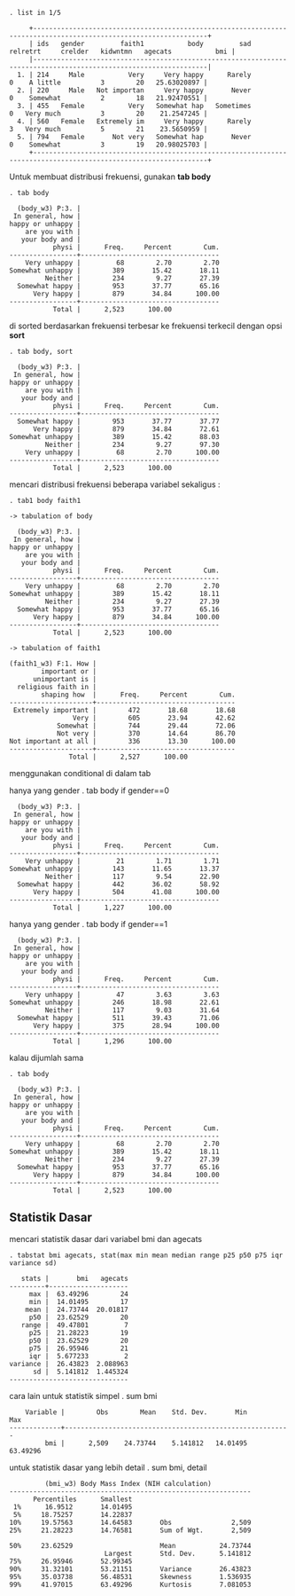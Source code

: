 
    . list in 1/5

         +------------------------------------------------------------------------------------------------------------------+
         | ids   gender         faith1           body         sad   relretrt     crelder   kidwntmn   agecats           bmi |
         |------------------------------------------------------------------------------------------------------------------|
      1. | 214     Male           Very     Very happy      Rarely          0    A little          3        20   25.63020897 |
      2. | 220     Male   Not importan     Very happy       Never          0    Somewhat          2        18   21.92470551 |
      3. | 455   Female           Very   Somewhat hap   Sometimes          0   Very much          3        20    21.2547245 |
      4. | 560   Female   Extremely im     Very happy      Rarely          3   Very much          5        21    23.5650959 |
      5. | 794   Female       Not very   Somewhat hap       Never          0    Somewhat          3        19   20.98025703 |
         +------------------------------------------------------------------------------------------------------------------+


Untuk membuat distribusi frekuensi, gunakan **tab body**

    . tab body

      (body_w3) P:3. |
     In general, how |
    happy or unhappy |
        are you with |
       your body and |
               physi |      Freq.     Percent        Cum.
    -----------------+-----------------------------------
        Very unhappy |         68        2.70        2.70
    Somewhat unhappy |        389       15.42       18.11
             Neither |        234        9.27       27.39
      Somewhat happy |        953       37.77       65.16
          Very happy |        879       34.84      100.00
    -----------------+-----------------------------------
               Total |      2,523      100.00

di sorted berdasarkan frekuensi terbesar ke frekuensi terkecil dengan opsi **sort**

    . tab body, sort

      (body_w3) P:3. |
     In general, how |
    happy or unhappy |
        are you with |
       your body and |
               physi |      Freq.     Percent        Cum.
    -----------------+-----------------------------------
      Somewhat happy |        953       37.77       37.77
          Very happy |        879       34.84       72.61
    Somewhat unhappy |        389       15.42       88.03
             Neither |        234        9.27       97.30
        Very unhappy |         68        2.70      100.00
    -----------------+-----------------------------------
               Total |      2,523      100.00

mencari distribusi frekuensi beberapa variabel sekaligus :

    . tab1 body faith1

    -> tabulation of body  

      (body_w3) P:3. |
     In general, how |
    happy or unhappy |
        are you with |
       your body and |
               physi |      Freq.     Percent        Cum.
    -----------------+-----------------------------------
        Very unhappy |         68        2.70        2.70
    Somewhat unhappy |        389       15.42       18.11
             Neither |        234        9.27       27.39
      Somewhat happy |        953       37.77       65.16
          Very happy |        879       34.84      100.00
    -----------------+-----------------------------------
               Total |      2,523      100.00

    -> tabulation of faith1  

    (faith1_w3) F:1. How |
            important or |
          unimportant is |
      religious faith in |
            shaping how  |      Freq.     Percent        Cum.
    ---------------------+-----------------------------------
     Extremely important |        472       18.68       18.68
                    Very |        605       23.94       42.62
                Somewhat |        744       29.44       72.06
                Not very |        370       14.64       86.70
    Not important at all |        336       13.30      100.00
    ---------------------+-----------------------------------
                   Total |      2,527      100.00

menggunakan conditional di dalam tab

hanya yang gender
    . tab body if gender==0

      (body_w3) P:3. |
     In general, how |
    happy or unhappy |
        are you with |
       your body and |
               physi |      Freq.     Percent        Cum.
    -----------------+-----------------------------------
        Very unhappy |         21        1.71        1.71
    Somewhat unhappy |        143       11.65       13.37
             Neither |        117        9.54       22.90
      Somewhat happy |        442       36.02       58.92
          Very happy |        504       41.08      100.00
    -----------------+-----------------------------------
               Total |      1,227      100.00


hanya yang gender
    .  tab body if gender==1

      (body_w3) P:3. |
     In general, how |
    happy or unhappy |
        are you with |
       your body and |
               physi |      Freq.     Percent        Cum.
    -----------------+-----------------------------------
        Very unhappy |         47        3.63        3.63
    Somewhat unhappy |        246       18.98       22.61
             Neither |        117        9.03       31.64
      Somewhat happy |        511       39.43       71.06
          Very happy |        375       28.94      100.00
    -----------------+-----------------------------------
               Total |      1,296      100.00

kalau dijumlah sama

    . tab body

      (body_w3) P:3. |
     In general, how |
    happy or unhappy |
        are you with |
       your body and |
               physi |      Freq.     Percent        Cum.
    -----------------+-----------------------------------
        Very unhappy |         68        2.70        2.70
    Somewhat unhappy |        389       15.42       18.11
             Neither |        234        9.27       27.39
      Somewhat happy |        953       37.77       65.16
          Very happy |        879       34.84      100.00
    -----------------+-----------------------------------
               Total |      2,523      100.00

## Statistik Dasar
mencari statistik dasar dari variabel bmi dan agecats

    . tabstat bmi agecats, stat(max min mean median range p25 p50 p75 iqr variance sd)

       stats |       bmi   agecats
    ---------+--------------------
         max |  63.49296        24
         min |  14.01495        17
        mean |  24.73744  20.01817
         p50 |  23.62529        20
       range |  49.47801         7
         p25 |  21.28223        19
         p50 |  23.62529        20
         p75 |  26.95946        21
         iqr |  5.677233         2
    variance |  26.43823  2.088963
          sd |  5.141812  1.445324
    ------------------------------

cara lain untuk statistik simpel
    . sum bmi

        Variable |        Obs        Mean    Std. Dev.       Min        Max
    -------------+---------------------------------------------------------
             bmi |      2,509    24.73744    5.141812   14.01495   63.49296

untuk statistik dasar yang lebih detail
    . sum bmi, detail

             (bmi_w3) Body Mass Index (NIH calculation)
    -------------------------------------------------------------
          Percentiles      Smallest
     1%      16.9512       14.01495
     5%     18.75257       14.22837
    10%     19.57563       14.64583       Obs               2,509
    25%     21.28223       14.76581       Sum of Wgt.       2,509

    50%     23.62529                      Mean           24.73744
                            Largest       Std. Dev.      5.141812
    75%     26.95946       52.99345
    90%     31.32101       53.21151       Variance       26.43823
    95%     35.03738       56.48531       Skewness       1.536935
    99%     41.97015       63.49296       Kurtosis       7.081053
